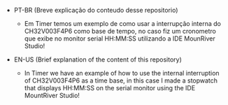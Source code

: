 - PT-BR (Breve explicação do conteudo desse repositorio)
  - Em Timer temos um exemplo de como usar a interrupção interna do CH32V003F4P6 como base de tempo, no caso fiz um cronometro que exibe no monitor serial HH:MM:SS utilizando a IDE MounRiver Studio!



- EN-US (Brief explanation of the content of this repository)
  - In Timer we have an example of how to use the internal interruption of CH32V003F4P6 as a time base, in this case I made a stopwatch that displays HH:MM:SS on the serial monitor using the IDE MountRiver Studio!
